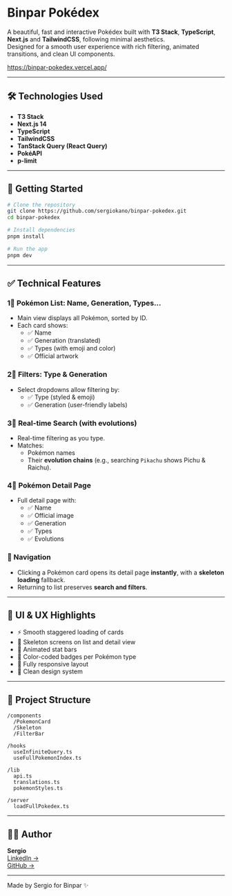 # Binpar Pokédex

A beautiful, fast and interactive Pokédex built with **T3 Stack**, **TypeScript**, **Next.js** and **TailwindCSS**, following minimal aesthetics.  
Designed for a smooth user experience with rich filtering, animated transitions, and clean UI components.

https://binpar-pokedex.vercel.app/

---

## 🛠️ Technologies Used

- **T3 Stack** 
- **Next.js 14** 
- **TypeScript**
- **TailwindCSS**
- **TanStack Query (React Query)**
- **PokéAPI**
- **p-limit** 

---

## 🚀 Getting Started

```bash
# Clone the repository
git clone https://github.com/sergiokano/binpar-pokedex.git
cd binpar-pokedex

# Install dependencies
pnpm install

# Run the app
pnpm dev
```

---

## ✅ Technical Features

### 1⃣ Pokémon List: Name, Generation, Types...
- Main view displays all Pokémon, sorted by ID.
- Each card shows:
  - ✅ Name
  - ✅ Generation (translated)
  - ✅ Types (with emoji and color)
  - ✅ Official artwork

### 2⃣ Filters: Type & Generation
- Select dropdowns allow filtering by:
  - ✅ Type (styled & emoji)
  - ✅ Generation (user-friendly labels)

### 3⃣ Real-time Search (with evolutions)
- Real-time filtering as you type.
- Matches:
  - Pokémon names
  - Their **evolution chains** (e.g., searching `Pikachu` shows Pichu & Raichu).

### 4⃣ Pokémon Detail Page
- Full detail page with:
  - ✅ Name
  - ✅ Official image
  - ✅ Generation
  - ✅ Types
  - ✅ Evolutions

### 🐽 Navigation
- Clicking a Pokémon card opens its detail page **instantly**, with a **skeleton loading** fallback.
- Returning to list preserves **search and filters**.

---

## 🎨 UI & UX Highlights

- ⚡ Smooth staggered loading of cards
- 🧳 Skeleton screens on list and detail view
- 💅 Animated stat bars
- 🎯 Color-coded badges per Pokémon type
- 📱 Fully responsive layout
- 🎈 Clean design system

---

## 📂 Project Structure

```
/components
  /PokemonCard
  /Skeleton
  /FilterBar

/hooks
  useInfiniteQuery.ts
  useFullPokemonIndex.ts

/lib
  api.ts
  translations.ts
  pokemonStyles.ts

/server
  loadFullPokedex.ts
```

---

## 🧑‍💻 Author

**Sergio**  
[LinkedIn →](https://www.linkedin.com/in/sergiocano-fullstack)  
[GitHub →](https://github.com/sergiokano)

---

Made by Sergio for Binpar ✨


